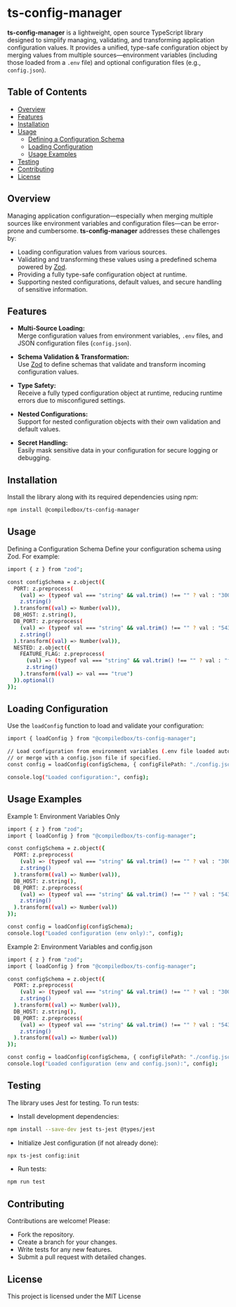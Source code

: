 # ts-config-manager

**ts-config-manager** is a lightweight, open source TypeScript library designed to simplify managing, validating, and transforming application configuration values. It provides a unified, type-safe configuration object by merging values from multiple sources—environment variables (including those loaded from a `.env` file) and optional configuration files (e.g., `config.json`).

## Table of Contents

- [Overview](#overview)
- [Features](#features)
- [Installation](#installation)
- [Usage](#usage)
  - [Defining a Configuration Schema](#defining-a-configuration-schema)
  - [Loading Configuration](#loading-configuration)
  - [Usage Examples](#usage-examples)
- [Testing](#testing)
- [Contributing](#contributing)
- [License](#license)

## Overview

Managing application configuration—especially when merging multiple sources like environment variables and configuration files—can be error-prone and cumbersome. **ts-config-manager** addresses these challenges by:

- Loading configuration values from various sources.
- Validating and transforming these values using a predefined schema powered by [Zod](https://github.com/colinhacks/zod).
- Providing a fully type-safe configuration object at runtime.
- Supporting nested configurations, default values, and secure handling of sensitive information.

## Features

- **Multi-Source Loading:**  
  Merge configuration values from environment variables, `.env` files, and JSON configuration files (`config.json`).

- **Schema Validation & Transformation:**  
  Use [Zod](https://github.com/colinhacks/zod) to define schemas that validate and transform incoming configuration values.

- **Type Safety:**  
  Receive a fully typed configuration object at runtime, reducing runtime errors due to misconfigured settings.

- **Nested Configurations:**  
  Support for nested configuration objects with their own validation and default values.

- **Secret Handling:**  
  Easily mask sensitive data in your configuration for secure logging or debugging.

## Installation

Install the library along with its required dependencies using npm:

```bash
npm install @compiledbox/ts-config-manager
```

## Usage 

Defining a Configuration Schema
Define your configuration schema using Zod. For example:

```bash
import { z } from "zod";

const configSchema = z.object({
  PORT: z.preprocess(
    (val) => (typeof val === "string" && val.trim() !== "" ? val : "3000"),
    z.string()
  ).transform((val) => Number(val)),
  DB_HOST: z.string(),
  DB_PORT: z.preprocess(
    (val) => (typeof val === "string" && val.trim() !== "" ? val : "5432"),
    z.string()
  ).transform((val) => Number(val)),
  NESTED: z.object({
    FEATURE_FLAG: z.preprocess(
      (val) => (typeof val === "string" && val.trim() !== "" ? val : "false"),
      z.string()
    ).transform((val) => val === "true")
  }).optional()
});

```

## Loading Configuration

Use the `loadConfig` function to load and validate your configuration:

```bash
import { loadConfig } from "@compiledbox/ts-config-manager";

// Load configuration from environment variables (.env file loaded automatically)
// or merge with a config.json file if specified.
const config = loadConfig(configSchema, { configFilePath: "./config.json" });

console.log("Loaded configuration:", config);

```
## Usage Examples

Example 1: Environment Variables Only

```bash
import { z } from "zod";
import { loadConfig } from "@compiledbox/ts-config-manager";

const configSchema = z.object({
  PORT: z.preprocess(
    (val) => (typeof val === "string" && val.trim() !== "" ? val : "3000"),
    z.string()
  ).transform((val) => Number(val)),
  DB_HOST: z.string(),
  DB_PORT: z.preprocess(
    (val) => (typeof val === "string" && val.trim() !== "" ? val : "5432"),
    z.string()
  ).transform((val) => Number(val))
});

const config = loadConfig(configSchema);
console.log("Loaded configuration (env only):", config);

```

Example 2: Environment Variables and config.json

```bash
import { z } from "zod";
import { loadConfig } from "@compiledbox/ts-config-manager";

const configSchema = z.object({
  PORT: z.preprocess(
    (val) => (typeof val === "string" && val.trim() !== "" ? val : "3000"),
    z.string()
  ).transform((val) => Number(val)),
  DB_HOST: z.string(),
  DB_PORT: z.preprocess(
    (val) => (typeof val === "string" && val.trim() !== "" ? val : "5432"),
    z.string()
  ).transform((val) => Number(val))
});

const config = loadConfig(configSchema, { configFilePath: "./config.json" });
console.log("Loaded configuration (env and config.json):", config);

```

## Testing

The library uses Jest for testing. To run tests:

- Install development dependencies:
```bash
npm install --save-dev jest ts-jest @types/jest
```

- Initialize Jest configuration (if not already done):
```bash
npx ts-jest config:init
```

- Run tests:
```bash
npm run test
```

## Contributing
Contributions are welcome! Please:

- Fork the repository.
- Create a branch for your changes.
- Write tests for any new features.
- Submit a pull request with detailed changes.

## License

This project is licensed under the MIT License
